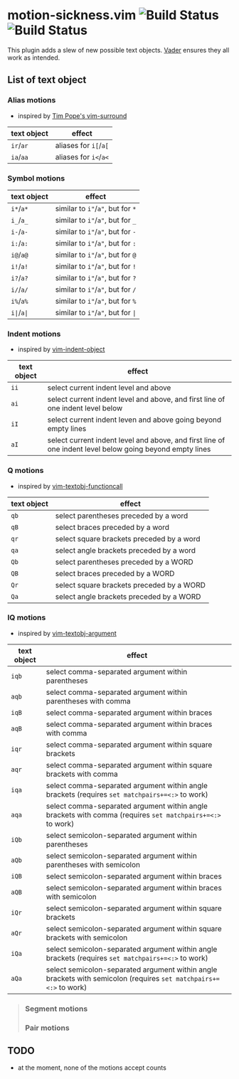 # motion-sickness.vim ![Build Status](https://travis-ci.org/hgiesel/vim-motion-sickness.svg?branch=master) ![Build Status](https://travis-ci.org/hgiesel/vim-motion-sickness.svg?branch=devel)

This plugin adds a slew of new possible text objects. [Vader](https://github.com/junegunn/vader.vim)
ensures they all work as intended.

## List of text object

### Alias motions

* inspired by [Tim Pope's vim-surround](https://github.com/tpope/vim-surround)

| text object  | effect                |
|--------------|-----------------------|
| `ir`/`ar`    | aliases for `i[`/`a[` |
| `ia`/`aa`    | aliases for `i<`/`a<` |

### Symbol motions

| text object  | effect                             |
|--------------|------------------------------------|
| `i*`/`a*`    | similar to `i"`/`a"`, but for `*`  |
| `i_`/`a_`    | similar to `i"`/`a"`, but for `_`  |
| `i-`/`a-`    | similar to `i"`/`a"`, but for `-`  |
| `i:`/`a:`    | similar to `i"`/`a"`, but for `:`  |
| `i@`/`a@`    | similar to `i"`/`a"`, but for `@`  |
| `i!`/`a!`    | similar to `i"`/`a"`, but for `!`  |
| `i?`/`a?`    | similar to `i"`/`a"`, but for `?`  |
| `i/`/`a/`    | similar to `i"`/`a"`, but for `/`  |
| `i%`/`a%`    | similar to `i"`/`a"`, but for `%`  |
| `i\|`/`a\|`  | similar to `i"`/`a"`, but for `\|` |

### Indent motions

* inspired by [vim-indent-object](https://github.com/michaeljsmith/vim-indent-object)

| text object | effect                |
|-------------|-----------------------|
| `ii`        | select current indent level and above |
| `ai`        | select current indent level and above, and first line of one indent level below |
| `iI`        | select current indent leven and above going beyond empty lines |
| `aI`        | select current indent level and above, and first line of one indent level below going beyond empty lines |

### Q motions

* inspired by [vim-textobj-functioncall](https://github.com/machakann/vim-textobj-functioncall)

| text object | effect                |
|-------------|-----------------------|
| `qb`        | select parentheses preceded by a word     |
| `qB`        | select braces preceded by a word          |
| `qr`        | select square brackets preceded by a word |
| `qa`        | select angle brackets preceded by a word  |
| `Qb`        | select parentheses preceded by a WORD     |
| `QB`        | select braces preceded by a WORD          |
| `Qr`        | select square brackets preceded by a WORD |
| `Qa`        | select angle brackets preceded by a WORD  |

### IQ motions

* inspired by [vim-textobj-argument](https://github.com/gaving/vim-textobj-argument)

| text object | effect                |
|-------------|-----------------------|
| `iqb`       | select comma-separated argument within parentheses                |
| `aqb`       | select comma-separated argument within parentheses with comma     |
| `iqB`       | select comma-separated argument within braces                     |
| `aqB`       | select comma-separated argument within braces with comma          |
| `iqr`       | select comma-separated argument within square brackets            |
| `aqr`       | select comma-separated argument within square brackets with comma |
| `iqa`       | select comma-separated argument within angle brackets (requires `set matchpairs+=<:>` to work) |
| `aqa`       | select comma-separated argument within angle brackets with comma (requires `set matchpairs+=<:>` to work) |
| `iQb`       | select semicolon-separated argument within parentheses                |
| `aQb`       | select semicolon-separated argument within parentheses with semicolon     |
| `iQB`       | select semicolon-separated argument within braces                     |
| `aQB`       | select semicolon-separated argument within braces with semicolon          |
| `iQr`       | select semicolon-separated argument within square brackets            |
| `aQr`       | select semicolon-separated argument within square brackets with semicolon |
| `iQa`       | select semicolon-separated argument within angle brackets (requires `set matchpairs+=<:>` to work) |
| `aQa`       | select semicolon-separated argument within angle brackets with semicolon (requires `set matchpairs+=<:>` to work) |

> ### Segment motions
> ### Pair motions

## TODO

* at the moment, none of the motions accept counts
